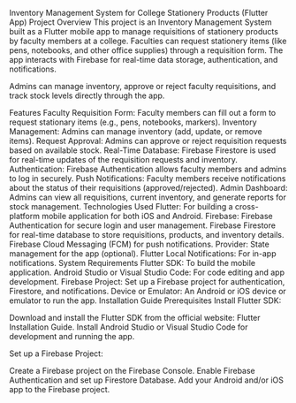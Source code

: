 Inventory Management System for College Stationery Products (Flutter App)
Project Overview
This project is an Inventory Management System built as a Flutter mobile app to manage requisitions of stationery products by faculty members at a college. Faculties can request stationery items (like pens, notebooks, and other office supplies) through a requisition form. The app interacts with Firebase for real-time data storage, authentication, and notifications.

Admins can manage inventory, approve or reject faculty requisitions, and track stock levels directly through the app.

Features
Faculty Requisition Form: Faculty members can fill out a form to request stationary items (e.g., pens, notebooks, markers).
Inventory Management: Admins can manage inventory (add, update, or remove items).
Request Approval: Admins can approve or reject requisition requests based on available stock.
Real-Time Database: Firebase Firestore is used for real-time updates of the requisition requests and inventory.
Authentication: Firebase Authentication allows faculty members and admins to log in securely.
Push Notifications: Faculty members receive notifications about the status of their requisitions (approved/rejected).
Admin Dashboard: Admins can view all requisitions, current inventory, and generate reports for stock management.
Technologies Used
Flutter: For building a cross-platform mobile application for both iOS and Android.
Firebase:
Firebase Authentication for secure login and user management.
Firebase Firestore for real-time database to store requisitions, products, and inventory details.
Firebase Cloud Messaging (FCM) for push notifications.
Provider: State management for the app (optional).
Flutter Local Notifications: For in-app notifications.
System Requirements
Flutter SDK: To build the mobile application.
Android Studio or Visual Studio Code: For code editing and app development.
Firebase Project: Set up a Firebase project for authentication, Firestore, and notifications.
Device or Emulator: An Android or iOS device or emulator to run the app.
Installation Guide
Prerequisites
Install Flutter SDK:

Download and install the Flutter SDK from the official website: Flutter Installation Guide.
Install Android Studio or Visual Studio Code for development and running the app.

Set up a Firebase Project:

Create a Firebase project on the Firebase Console.
Enable Firebase Authentication and set up Firestore Database.
Add your Android and/or iOS app to the Firebase project.
